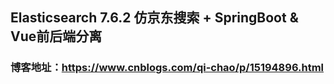 ## Elasticsearch 7.6.2 仿京东搜索 + SpringBoot & Vue前后端分离

### 博客地址：https://www.cnblogs.com/qi-chao/p/15194896.html